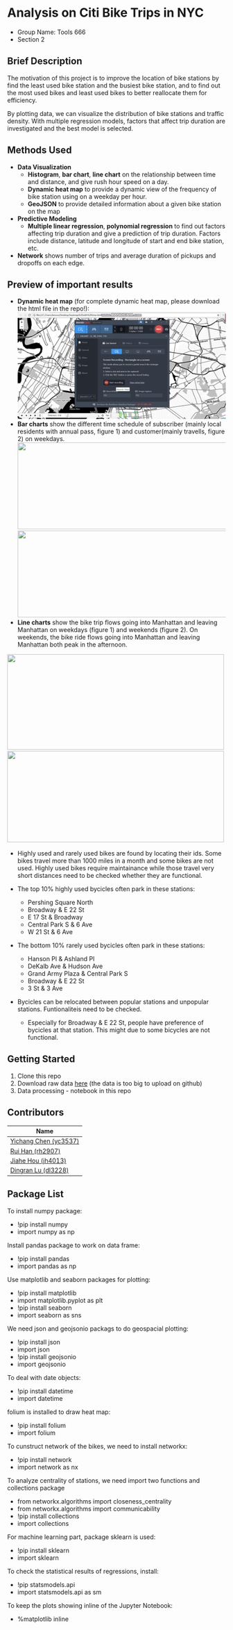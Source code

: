 # Analysis on Citi Bike Trips in NYC
- Group Name: Tools 666 
- Section 2

Brief Description
-------------------
The motivation of this project is to improve the location of bike stations by find the least used bike station and the busiest bike station, and to find out the most used bikes and least used bikes to better reallocate them for efficiency. 

By plotting data, we can visualize the distribution of bike stations and traffic density. With multiple regression models, factors that affect trip duration are investigated and the best model is selected.


Methods Used
------------
- **Data Visualization**
  - **Histogram**, **bar chart**, **line chart** on the relationship between time and distance, and give rush hour speed on a day.
  - **Dynamic heat map** to provide a dynamic view of the frequency of bike station using on a weekday per hour. 
  - **GeoJSON** to provide detailed information about a given bike station on the map
- **Predictive Modeling**
  - **Multiple linear regression**, **polynomial regression** to find out factors affecting trip duration and give a prediction of trip duration. Factors include distance, latitude and longitude of start and end bike station, etc. 
- **Network** shows number of trips and average duration of pickups and dropoffs on each edge. 

Preview of important results 
------------------
- **Dynamic heat map** (for complete dynamic heat map, please download the html file in the repo!): 
  ![](Plot.gif)
- **Bar charts** show the different time schedule of subscriber (mainly local residents with annual pass, figure 1) and customer(mainly travells, figure 2) on weekdays.
  <img src="https://github.com/harry0107100/Tools666/blob/master/Screen%20Shot%202018-12-02%20at%209.16.30%20PM.png?raw=true" width="525" height="200">
  <img src="https://github.com/harry0107100/Tools666/blob/master/Screen%20Shot%202018-12-02%20at%209.16.37%20PM.png?raw=true" width="500" height="200">
- **Line charts** show the bike trip flows going into Manhattan and leaving Manhattan on weekdays (figure 1) and weekends (figure 2). On weekends, the bike ride flows going into Manhattan and leaving Manhattan both peak in the afternoon. 
 <img src="https://github.com/harry0107100/Tools666/blob/master/Screen%20Shot%202018-12-02%20at%209.19.27%20PM.png?raw=true" width="500" height="220">
 <img src="https://github.com/harry0107100/Tools666/blob/master/Screen%20Shot%202018-12-02%20at%209.19.45%20PM.png?raw=true" width="500" height="210">
 
 - Highly used and rarely used bikes are found by locating their ids. Some bikes travel more than 1000 miles in a month and some bikes are not used. Highly used bikes require maintainance while those travel very short distances need to be checked whether they are functional. 

- The top 10% highly used bycicles often park in these stations:
  - Pershing Square North
  - Broadway & E 22 St
  - E 17 St & Broadway
  - Central Park S & 6 Ave
  - W 21 St & 6 Ave
  
- The bottom 10% rarely used bycicles often park in these stations:
  - Hanson Pl & Ashland Pl
  - DeKalb Ave & Hudson Ave
  - Grand Army Plaza & Central Park S
  - Broadway & E 22 St
  - 3 St & 3 Ave
 
- Bycicles can be relocated between popular stations and unpopular stations. Funtionaliteis need to be checked.
  - Especially for Broadway & E 22 St, people have preference of bycicles at that station. This might due to some bicycles are not functional.

Getting Started
------------------
1. Clone this repo
2. Download raw data [here](https://s3.amazonaws.com/tripdata/201810-citibike-tripdata.csv.zip) (the data is too big to upload on github)
3. Data processing - notebook in this repo


Contributors
------------------
|Name     |  
|---------|
|[Yichang Chen (yc3537)](https://github.com/yichangchen1030)|
|[Rui Han (rh2907)](https://github.com/harry0107100) |
|[Jiahe Hou (jh4013)](https://github.com/jiahehousherry) |
|[Dingran Lu (dl3228)](https://github.com/LDRRRR) | 


Package List
-----------------------
To install numpy package:
- !pip install numpy
- import numpy as np

Install pandas package to work on data frame:
- !pip install pandas
- import pandas as np

Use matplotlib and seaborn packages for plotting:
- !pip install matplotlib
- import matplotlib.pyplot as plt
- !pip install seaborn
- import seaborn as sns

We need json and geojsonio packags to do geospacial plotting:
- !pip install json
- import json 
- !pip install geojsonio
- import geojsonio

To deal with date objects:
- !pip install datetime
- import datetime

folium is installed to draw heat map:
- !pip install folium
- import folium

To cunstruct network of the bikes, we need to install networkx:
- !pip install network
- import network as nx

To analyze centrality of stations, we need import two functions and collections package
- from networkx.algorithms import closeness_centrality
- from networkx.algorithms import communicability
- !pip install collections 
- import collections

For machine learning part, package sklearn is used:
- !pip install sklearn 
- import sklearn

To check the statistical results of regressions, install:
- !pip statsmodels.api 
- import statsmodels.api as sm

To keep the plots showing inline of the Jupyter Notebook:
- %matplotlib inline
